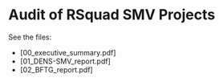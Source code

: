# Audit of RSquad SMV Projects

See the files:
* [00_executive_summary.pdf]
* [01_DENS-SMV_report.pdf]
* [02_BFTG_report.pdf]
